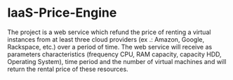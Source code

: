 # IaaS-Price-Engine
The project is a web service which refund the price of renting a virtual instances from at least three cloud providers (ex .: Amazon, Google, Rackspace, etc.) over a period of time. The web service will receive as parameters characteristics (frequency CPU, RAM capacity, capacity HDD, Operating System), time period and the number of virtual machines and will return the rental price of these resources.
